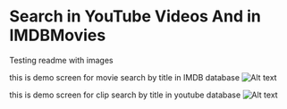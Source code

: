 # Search in YouTube Videos And in IMDBMovies
Testing readme with images

this is demo screen for movie search by title in IMDB database
![Alt text](/../demo/screenshots/screen1.png?raw=true "IMDB screen")

this is demo screen for clip search by title in youtube database
![Alt text](/../demo/screenshots/screen2.png?raw=true "Youtube screen") 